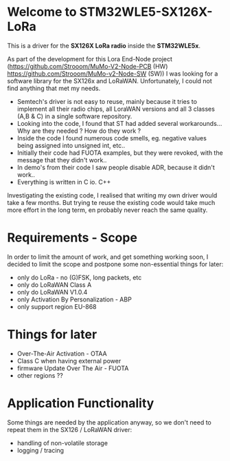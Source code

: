 # Welcome to STM32WLE5-SX126X-LoRa

This is a driver for the **SX126X LoRa radio** inside the **STM32WLE5x**.

As part of the development for this Lora End-Node project (https://github.com/Strooom/MuMo-V2-Node-PCB (HW) https://github.com/Strooom/MuMo-v2-Node-SW (SW)) I was looking for a software library for the SX126x and LoRaWAN. Unfortunately, I could not find anything that met my needs.
* Semtech's driver is not easy to reuse, mainly because it tries to implement all their radio chips, all LoraWAN versions and all 3 classes (A,B & C) in a single software repository.
* Looking into the code, I found that ST had added several workarounds... Why are they needed ? How do they work ?
* Inside the code I found numerous code smells, eg. negative values being assigned into unsigned int, etc..
* Initially their code had FUOTA examples, but they were revoked, with the message that they didn't work..
* In demo's from their code I saw people disable ADR, because it didn't work..
* Everything is written in C io. C++

Investigating the existing code, I realised that writing my own driver would take a few months. But trying te reuse the existing code would take much more effort in the long term, en probably never reach the same quality.

# Requirements - Scope

In order to limit the amount of work, and get something working soon, I decided to limit the scope and postpone some non-essential things for later:
* only do LoRa - no (G)FSK, long packets, etc
* only do LoRaWAN Class A
* only do LoRaWAN V1.0.4
* only Activation By Personalization - ABP
* only support region EU-868

# Things for later
* Over-The-Air Activation - OTAA
* Class C when having external power
* firmware Update Over The Air - FUOTA
* other regions ??

# Application Functionality
Some things are needed by the application anyway, so we don't need to repeat them in the SX126 / LoRaWAN driver:
* handling of non-volatile storage
* logging / tracing
